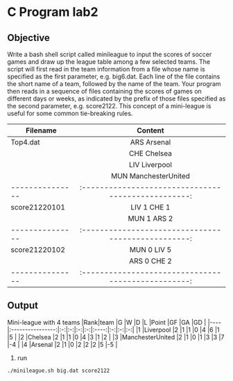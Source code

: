 # C Program lab2

## **Objective**
Write a bash shell script called
minileague to input the scores of soccer games and draw up the league table among a few selected
teams. The script will first read in the team information from a file whose name is specified as the first
parameter, e.g. big6.dat. Each line of the file contains the short name of a team, followed by the
name of the team. Your program then reads in a sequence of files containing the scores of games on
different days or weeks, as indicated by the prefix of those files specified as the second parameter, e.g.
score2122. This concept of a mini-league is useful for some common tie-breaking rules.

|Filename       |Content                                            |
|---------------|:-------------------------------------------------:|
|Top4.dat       |ARS Arsenal                                        |
|               |CHE Chelsea                                        |
|               |LIV Liverpool                                      |
|               |MUN ManchesterUnited                               |
|---------------|:-------------------------------------------------:|
|score21220101  |LIV 1 CHE 1                                        |
|               |MUN 1 ARS 2                                        |
|---------------|:-------------------------------------------------:|
|score21220102  |MUN 0 LIV 5                                        |
|               |ARS 0 CHE 2                                        |
|---------------|:-------------------------------------------------:|

## Output
Mini-league with 4 teams
|Rank|team              |G  |W  |D  |L  |Point |GF |GA |GD |
|----|:----------------:|:-:|:-:|:-:|:-:|:----:|:-:|:-:|:-:|
|1   |Liverpool         |2  |1  |1  |0  |4     |6  |1  |5  |
|2   |Chelsea           |2  |1  |1  |0  |4     |3  |1  |2  |
|3   |ManchesterUnited  |2  |1  |0  |1  |3     |3  |7  |-4 |
|4   |Arsenal           |2  |1  |0  |2  |2     |2  |5  |-5 |

1. run
```
./minileague.sh big.dat score2122   
```